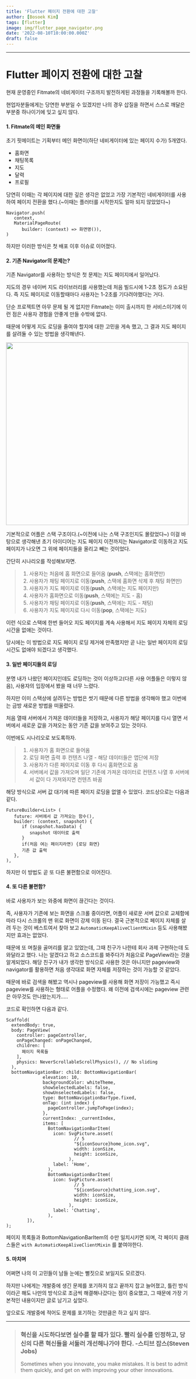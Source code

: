 ```yaml
---
title: 'Flutter 페이지 전환에 대한 고찰'
author: [Bosoek Kim]
tags: [flutter]
image: img/flutter_page_navigator.png
date: '2022-08-10T10:00:00.000Z'
draft: false
---
```


---

# Flutter 페이지 전환에 대한 고찰

현재 운영중인 Fitmate의 네비게이터 구조까지 발전하게된 과정들을 기록해볼까 한다.

현업자분들에게는 당연한 부분일 수 있겠지만 나의 경우 삽질을 하면서 스스로 깨달은 부분중 하나이기에 잊고 싶지 않다.

#### 1. Fitmate의 메인 화면들

초기 핏메이트는 기획부터 메인 화면이(하단 네비게이터에 있는 페이지 수가) 5개였다.

* 홈화면
* 채팅목록
* 지도
* 달력
* 프로필

당연히 이때는 각 페이지에 대한 깊은 생각은 없었고 가장 기본적인 네비게이터를 사용하여 페이지 전환을 했다.(~이때는 플러터를 시작한지도 얼마 되지 않았었다~)

```
Navigator.push(
   context,
   MaterialPageRoute(
      builder: (context) => 화면명()),
)
```

하지만 이러한 방식은 첫 배포 이후 이슈로 이어졌다.

#### 2. 기존 Navigator의 문제는?

기존 Navigator를 사용하는 방식은 첫 문제는 지도 페이지에서 일어났다. 

지도의 경우 네이버 지도 라이브러리를 사용했는데 처음 빌드시에 1-2초 정도가 소요된다. 즉 지도 페이지로 이동할때마다 사용자는 1-2초를 기다려야했다는 거다.

단순 프로젝트면 아무 문제 될 게 없지만 Fitmate는 이미 출시까지 한 서비스이기에 이런 점은 사용자 경험을 안좋게 만들 수밖에 없다.

때문에 어떻게 지도 로딩을 줄여야 할지에 대한 고민을 게속 했고, 그 결과 지도 페이지를 살려둘 수 있는 방법을 생각해낸다.

<img src="https://blog.kakaocdn.net/dn/b1j1EP/btrAcWiIeeQ/PAUT9taBoi7hkhJh4O5160/img.png" width="500">

기본적으로 어플은 스택 구조이다.(~이전에 나는 스택 구조인지도 몰랐었다~) 이걸 바탕으로 생각해낸 초기 아이디어는 지도 페이지 이전까지는 Navigator로 이동하고 지도 페이지가 나오면 그 위에 페이지들을 올리고 빼는 것이었다.

간단히 시나리오를 작성해보자면.

> 1. 사용자는 처음에 홈 화면으로 들어옴 (__push__, 스택에는 홈화면만)
> 2. 사용자가 채팅 페이지로 이동(__push__, 스택에 홈화면 삭제 후 채팅 화면만)
> 3. 사용자가 지도 페이지로 이동(__push__, 스택에는 지도 페이지만)
> 4. 사용자가 홈화면으로 이동(__push__, 스택에는 지도 - 홈)
> 5. 사용자가 채팅 페이지로 이동(__push__, 스택에는 지도 - 채팅)
> 6. 사용자가 지도 페이지로 다시 이동(__pop__, 스택에는 지도)
 
이런 식으로 스택에 한번 들어오 지도 페이지를 계속 사용해서 지도 페이지 자체의 로딩 시간을 없애는 것이다.

당시에는 이 방법으로 지도 페이지 로딩 제거에 만족했지만 곧 나는 일반 페이지의 로딩 시간도 없애야 되겠다고 생각했다.

#### 3. 일반 페이지들의 로딩

분명 내가 나왔던 페이지인데도 로딩하는 것이 이상하고(다른 사용 어플들은 이렇지 않음), 사용자의 입장에서 봤을 때 너무 느렸다.

하지만 이미 스택상에 살려두는 방법은 썻기 때문에 다른 방법을 생각해야 했고 이번에는 금방 새로운 방법을 떠올렸다.

처음 열때 서버에서 가져온 데이터들을 저장하고, 사용자가 해당 페이지를 다시 열면 서버에서 새로운 값을 가져오는 동안 기존 값을 보여주고 있는 것이다.

이번에도 시나리오로 보도록하자.

> 1. 사용자가 홈 화면으로 들어옴
> 2. 로딩 화면 출력 후 컨텐츠 나열 - 해당 데이터들은 앱단에 저장
> 3. 사용자가 다른 페이지로 이동 후 다시 홈화면으로 옴
> 4. 서버에서 값을 가져오며 일단 기존에 가져온 데이터로 컨텐츠 나열 후 서버에서 값이 다 가져와지면 컨텐츠 바꿈

해당 방식으로 서버 값 대기에 따른 페이지 로딩을 없앨 수 있었다. 코드상으로는 다음과 같다.

```
FutureBuilder<List> (
   future: 서버에서 값 가져오는 함수(),
   builder: (context, snapshot) {
      if (snapshot.hasData) {
         snapshot 데이터로 출력
      }
      if(처음 여는 페이지라면) {로딩 화면}
      기존 값 출력
   },
),
```

하지만 이 방법도 곧 또 다른 불편함으로 이어진다.

#### 4. 또 다른 불편함?

바로 사용자가 보는 와중에 화면이 끊긴다는 것이다.

즉, 사용자가 기존에 보는 화면을 스크롤 중이라면, 어플이 새로운 서버 값으로 교체함에 따라 다시 스크롤의 맨 위로 화면이 강제 이동 된다. 결국 근본적으로 페이지 자체를 살려 두는 것이 베스트여서 찾아 보고 ```AutomaticKeepAliveClientMixin``` 등도 사용해봤지만 효과는 없었다.

때문에 또 며칠을 골머리를 앓고 있었는데, 그때 친구가 나한테 회사 과제 구현하는데 도와달라고 했다. 나는 알겠다고 하고 소스코드를 봐주다가 처음으로 PageView라는 것을 알게되었다. 해당 친구가 내가 생각한 방식으로 사용한 것은 아니지만 pageview와 navigator를 활용하면 처음 생각대로 화면 자체를 저장하는 것이 가능할 것 같았다.

때문에 바로 검색을 해봤고 역시나 pageview를 사용해 화면 저장이 가능했고 즉시 pageview를 사용하는 형태로 어플을 수정했다. 왜 이전에 검색시에는 pageview 관련은 아무것도 안나왔는지가.....

코드로 확인하면 다음과 같다.

```
Scaffold(
  extendBody: true,
  body: PageView(
    controller: pageController,
    onPageChanged: onPageChanged,
    children: [
      페이지 목록들
    ],
    physics: NeverScrollableScrollPhysics(), // No sliding
  ),
  bottomNavigationBar: child: BottomNavigationBar(
              elevation: 10,
              backgroundColor: whiteTheme,
              showSelectedLabels: false,
              showUnselectedLabels: false,
              type: BottomNavigationBarType.fixed,
              onTap: (int index) {
                pageController.jumpToPage(index);
              },
              currentIndex: _currentIndex,
              items: [
                BottomNavigationBarItem(
                  icon: SvgPicture.asset(
                          // 5
                          "${iconSource}home_icon.svg",
                          width: iconSize,
                          height: iconSize,
                        ),
                  label: 'Home',
                ),
                BottomNavigationBarItem(
                  icon: SvgPicture.asset(
                          // 5
                          "${iconSource}chatting_icon.svg",
                          width: iconSize,
                          height: iconSize,
                        ),
                  label: 'Chatting',
                ),
        ]),
);
```

페이지 목록들과 BottomNavigationBarItem의 수만 일치시키면 되며, 각 페이지 클래스들은 ```with AutomaticKeepAliveClientMixin``` 를 붙여야한다.

#### 5. 마치며

어쩌면 나의 이 고민들이 남들 눈에는 뻘짓으로 보일지도 모르겠다.

하지만 나에게는 개발중에 생긴 문제를 포기하지 않고 끝까지 잡고 늘어졌고, 틀린 방식이라곤 해도 나만의 방식으로 조금씩 해결해나갔다는 점이 중요했고, 그 때문에 가장 기본적인 내용이지만 글로 남기고 싶었다.

앞으로도 개발중에 적어도 문제를 포기하는 것만큼은 하고 싶지 않다.

---

> ### 혁신을 시도하다보면 실수를 할 때가 있다. 빨리 실수를 인정하고, 당신의 다른 혁신들을 서둘러 개선해나가야 한다. -스티브 잡스(Steven Jobs)
> Sometimes when you innovate, you make mistakes. It is best to admit them quickly, and get on with improving your other innovations.

